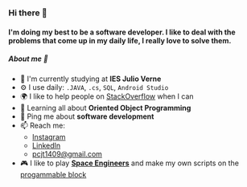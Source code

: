 ### Hi there 👋

#### I'm doing my best to be a software developer. I like to deal with the problems that come up in my daily life, I really love to solve them.

##### About me 🧠

- 🏫 I'm currently studying at **IES Julio Verne**
- ⚙️ I use daily: `.JAVA`, `.cs`, `SQL`, `Android Studio`
- 🌍 I like to help people on [StackOverflow](https://es.stackoverflow.com/users/204630/pablo-cabello-jord%c3%a1n) when I can
- 🌱 Learning all about **Oriented Object Programming**
- 💬 Ping me about **software development**
- 📫 Reach me: 
  - [Instagram](https://www.instagram.com/_doublepi/)
  - [LinkedIn](https://www.linkedin.com/in/pablo-cabello-jordan-0095aa1b9/)
  - pcjt1409@gmail.com
- 🎮 I like to play **[Space Engineers](https://store.steampowered.com/app/244850/Space_Engineers/)** and make my own scripts on the [progammable block](https://www.spaceengineerswiki.com/Programmable_Block)
  
